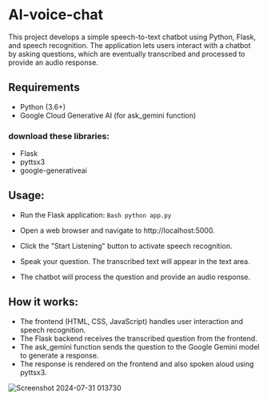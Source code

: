 # AI-voice-chat
This project develops a simple speech-to-text chatbot using Python, Flask, and speech recognition. The application lets users interact with a chatbot by asking questions, which are eventually transcribed and processed to provide an audio response.
## Requirements
- Python (3.6+)
- Google Cloud Generative AI (for ask_gemini function)
  
 ### download these libraries:
- Flask
- pyttsx3
- google-generativeai

## Usage:

- Run the Flask application:
``Bash
python app.py``

- Open a web browser and navigate to http://localhost:5000.
- Click the "Start Listening" button to activate speech recognition.
- Speak your question. The transcribed text will appear in the text area.
- The chatbot will process the question and provide an audio response.

## How it works:

- The frontend (HTML, CSS, JavaScript) handles user interaction and speech recognition.
- The Flask backend receives the transcribed question from the frontend.
- The ask_gemini function sends the question to the Google Gemini model to generate a response.
- The response is rendered on the frontend and also spoken aloud using pyttsx3.

![Screenshot 2024-07-31 013730](https://github.com/user-attachments/assets/4d6fade9-9d0e-4d51-ae57-82fc38a449df)

